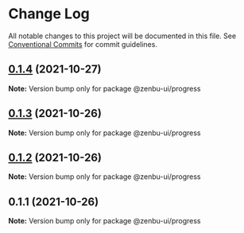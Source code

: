 # Change Log

All notable changes to this project will be documented in this file.
See [Conventional Commits](https://conventionalcommits.org) for commit guidelines.

## [0.1.4](https://github.com/KodepandaID/zenbu-ui/compare/@zenbu-ui/progress@0.1.3...@zenbu-ui/progress@0.1.4) (2021-10-27)

**Note:** Version bump only for package @zenbu-ui/progress





## [0.1.3](https://github.com/KodepandaID/zenbu-ui/compare/@zenbu-ui/progress@0.1.2...@zenbu-ui/progress@0.1.3) (2021-10-26)

**Note:** Version bump only for package @zenbu-ui/progress





## [0.1.2](https://github.com/KodepandaID/zenbu-ui/compare/@zenbu-ui/progress@0.1.1...@zenbu-ui/progress@0.1.2) (2021-10-26)

**Note:** Version bump only for package @zenbu-ui/progress





## 0.1.1 (2021-10-26)

**Note:** Version bump only for package @zenbu-ui/progress

